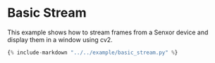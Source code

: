 # Basic Stream

This example shows how to stream frames from a Senxor device and display them in a window using cv2.

```python
{% include-markdown "../../example/basic_stream.py" %}
```
